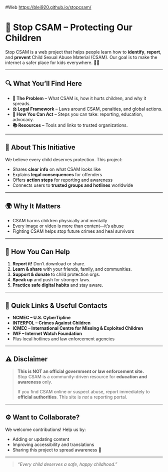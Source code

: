 #Web
https://blei920.github.io/stopcsam/

# 🚨 Stop CSAM – Protecting Our Children

Stop CSAM is a web project that helps people learn how to **identify**, **report**, and **prevent** Child Sexual Abuse Material (CSAM). Our goal is to make the internet a safer place for kids everywhere. 🛑👶

---

## 🔍 What You’ll Find Here

- **📘 The Problem** – What CSAM is, how it hurts children, and why it spreads.  
- **⚖️ Legal Framework** – Laws around CSAM, penalties, and global actions.  
- **🤝 How You Can Act** – Steps you can take: reporting, education, advocacy.  
- **📚 Resources** – Tools and links to trusted organizations.

---

## 🧭 About This Initiative

We believe every child deserves protection. This project:

- Shares **clear info** on what CSAM looks like  
- Explains **legal consequences** for offenders  
- Offers **action steps** for reporting and awareness  
- Connects users to **trusted groups and hotlines** worldwide

---

## 🌍 Why It Matters

- CSAM harms children physically and mentally  
- Every image or video is more than content—it’s abuse  
- Fighting CSAM helps stop future crimes and heal survivors

---

## 🧩 How **You** Can Help

1. **Report it!** Don’t download or share.  
2. **Learn & share** with your friends, family, and communities.  
3. **Support & donate** to child protection orgs.  
4. **Speak up** and push for stronger laws.  
5. **Practice safe digital habits** and stay aware.

---

## 🔗 Quick Links & Useful Contacts

- **NCMEC – U.S. CyberTipline**  
- **INTERPOL – Crimes Against Children**  
- **ICMEC – International Centre for Missing & Exploited Children**  
- **IWF – Internet Watch Foundation**  
- Plus local hotlines and law enforcement agencies

---

## ⚠️ Disclaimer

> **This is NOT an official government or law enforcement site.**  
> Stop CSAM is a community-driven resource for **education and awareness** only.  
>
> If you find CSAM online or suspect abuse, report immediately to **official authorities**. This site is *not* a reporting portal.

---

## ⚙️ Want to Collaborate?

We welcome contributions! Help us by:

- Adding or updating content  
- Improving accessibility and translations  
- Sharing this project to spread awareness 🙏

---

> _“Every child deserves a safe, happy childhood.”_
